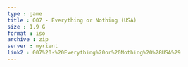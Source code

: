 ```yaml
---
type : game
title : 007 - Everything or Nothing (USA)
size : 1.9 G
format : iso
archive : zip
server : myrient
link2 : 007%20-%20Everything%20or%20Nothing%20%28USA%29
---
```

